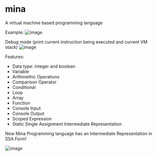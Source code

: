 mina
====

A virtual machine based programming language

Example:
![image](https://github.com/user-attachments/assets/933a0199-5638-45c4-85db-dc27528dd317)

Debug mode (print current instruction being executed and current VM stack)
![image](https://github.com/user-attachments/assets/35e808b9-8128-4515-9f7d-ee75aee1b08e)


Features:
* Data type: integer and boolean
* Variable
* Arithmethic Operations
* Comparison Operator
* Conditional
* Loop
* Array
* Function
* Console Input
* Console Output
* Scoped Expression
* Static Single Assignment Intermediate Representation

Now Mina Programming language has an Intermediate Representation in SSA Form!

![image](https://github.com/user-attachments/assets/a4b54ef7-593e-4f0a-a102-e5106a36f615)

